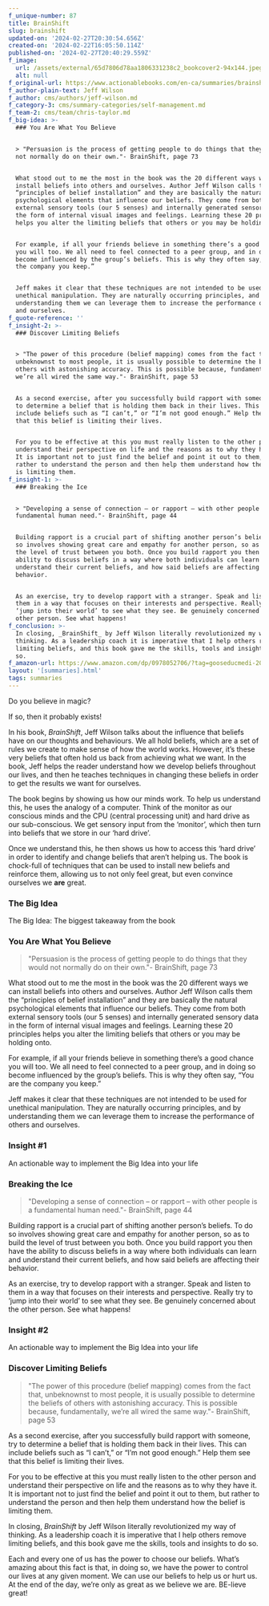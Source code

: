 ```yaml
---
f_unique-number: 87
title: BrainShift
slug: brainshift
updated-on: '2024-02-27T20:30:54.656Z'
created-on: '2024-02-22T16:05:50.114Z'
published-on: '2024-02-27T20:40:29.559Z'
f_image:
  url: /assets/external/65d7806d78aa1806331238c2_bookcover2-94x144.jpeg
  alt: null
f_original-url: https://www.actionablebooks.com/en-ca/summaries/brainshift/
f_author-plain-text: Jeff Wilson
f_author: cms/authors/jeff-wilson.md
f_category-3: cms/summary-categories/self-management.md
f_team-2: cms/team/chris-taylor.md
f_big-idea: >-
  ### You Are What You Believe


  > "Persuasion is the process of getting people to do things that they would
  not normally do on their own."- BrainShift, page 73


  What stood out to me the most in the book was the 20 different ways we can
  install beliefs into others and ourselves. Author Jeff Wilson calls them the
  “principles of belief installation” and they are basically the natural
  psychological elements that influence our beliefs. They come from both
  external sensory tools (our 5 senses) and internally generated sensory data in
  the form of internal visual images and feelings. Learning these 20 principles
  helps you alter the limiting beliefs that others or you may be holding onto.


  For example, if all your friends believe in something there’s a good chance
  you will too. We all need to feel connected to a peer group, and in doing so
  become influenced by the group’s beliefs. This is why they often say, “You are
  the company you keep.”


  Jeff makes it clear that these techniques are not intended to be used for
  unethical manipulation. They are naturally occurring principles, and by
  understanding them we can leverage them to increase the performance of others
  and ourselves.
f_quote-reference: ''
f_insight-2: >-
  ### Discover Limiting Beliefs


  > "The power of this procedure (belief mapping) comes from the fact that,
  unbeknownst to most people, it is usually possible to determine the beliefs of
  others with astonishing accuracy. This is possible because, fundamentally,
  we’re all wired the same way."- BrainShift, page 53


  As a second exercise, after you successfully build rapport with someone, try
  to determine a belief that is holding them back in their lives. This can
  include beliefs such as “I can’t,” or “I’m not good enough.” Help them see
  that this belief is limiting their lives.


  For you to be effective at this you must really listen to the other person and
  understand their perspective on life and the reasons as to why they have it.
  It is important not to just find the belief and point it out to them, but
  rather to understand the person and then help them understand how the belief
  is limiting them.
f_insight-1: >-
  ### Breaking the Ice


  > "Developing a sense of connection – or rapport – with other people is a
  fundamental human need."- BrainShift, page 44


  Building rapport is a crucial part of shifting another person’s beliefs. To do
  so involves showing great care and empathy for another person, so as to build
  the level of trust between you both. Once you build rapport you then have the
  ability to discuss beliefs in a way where both individuals can learn and
  understand their current beliefs, and how said beliefs are affecting their
  behavior.


  As an exercise, try to develop rapport with a stranger. Speak and listen to
  them in a way that focuses on their interests and perspective. Really try to
  ‘jump into their world’ to see what they see. Be genuinely concerned about the
  other person. See what happens!
f_conclusion: >-
  In closing, _BrainShift_ by Jeff Wilson literally revolutionized my way of
  thinking. As a leadership coach it is imperative that I help others remove
  limiting beliefs, and this book gave me the skills, tools and insights to do
  so.
f_amazon-url: https://www.amazon.com/dp/0978052706/?tag=gooseducmedi-20
layout: '[summaries].html'
tags: summaries
---
```


Do you believe in magic?

If so, then it probably exists!

In his book, _BrainShift_, Jeff Wilson talks about the influence that beliefs have on our thoughts and behaviours. We all hold beliefs, which are a set of rules we create to make sense of how the world works. However, it’s these very beliefs that often hold us back from achieving what we want. In the book, Jeff helps the reader understand how we develop beliefs throughout our lives, and then he teaches techniques in changing these beliefs in order to get the results we want for ourselves.

The book begins by showing us how our minds work. To help us understand this, he uses the analogy of a computer. Think of the monitor as our conscious minds and the CPU (central processing unit) and hard drive as our sub-conscious. We get sensory input from the ‘monitor’, which then turn into beliefs that we store in our ‘hard drive’.

Once we understand this, he then shows us how to access this ‘hard drive’ in order to identify and change beliefs that aren’t helping us. The book is chock-full of techniques that can be used to install new beliefs and reinforce them, allowing us to not only feel great, but even convince ourselves we **are** great.

### The Big Idea

The Big Idea: The biggest takeaway from the book

### You Are What You Believe

> "Persuasion is the process of getting people to do things that they would not normally do on their own."- BrainShift, page 73

What stood out to me the most in the book was the 20 different ways we can install beliefs into others and ourselves. Author Jeff Wilson calls them the “principles of belief installation” and they are basically the natural psychological elements that influence our beliefs. They come from both external sensory tools (our 5 senses) and internally generated sensory data in the form of internal visual images and feelings. Learning these 20 principles helps you alter the limiting beliefs that others or you may be holding onto.

For example, if all your friends believe in something there’s a good chance you will too. We all need to feel connected to a peer group, and in doing so become influenced by the group’s beliefs. This is why they often say, “You are the company you keep.”

Jeff makes it clear that these techniques are not intended to be used for unethical manipulation. They are naturally occurring principles, and by understanding them we can leverage them to increase the performance of others and ourselves.

### Insight #1

An actionable way to implement the Big Idea into your life

### Breaking the Ice

> "Developing a sense of connection – or rapport – with other people is a fundamental human need."- BrainShift, page 44

Building rapport is a crucial part of shifting another person’s beliefs. To do so involves showing great care and empathy for another person, so as to build the level of trust between you both. Once you build rapport you then have the ability to discuss beliefs in a way where both individuals can learn and understand their current beliefs, and how said beliefs are affecting their behavior.

As an exercise, try to develop rapport with a stranger. Speak and listen to them in a way that focuses on their interests and perspective. Really try to ‘jump into their world’ to see what they see. Be genuinely concerned about the other person. See what happens!

### Insight #2

An actionable way to implement the Big Idea into your life

### Discover Limiting Beliefs

> "The power of this procedure (belief mapping) comes from the fact that, unbeknownst to most people, it is usually possible to determine the beliefs of others with astonishing accuracy. This is possible because, fundamentally, we’re all wired the same way."- BrainShift, page 53

As a second exercise, after you successfully build rapport with someone, try to determine a belief that is holding them back in their lives. This can include beliefs such as “I can’t,” or “I’m not good enough.” Help them see that this belief is limiting their lives.

For you to be effective at this you must really listen to the other person and understand their perspective on life and the reasons as to why they have it. It is important not to just find the belief and point it out to them, but rather to understand the person and then help them understand how the belief is limiting them.

In closing, _BrainShift_ by Jeff Wilson literally revolutionized my way of thinking. As a leadership coach it is imperative that I help others remove limiting beliefs, and this book gave me the skills, tools and insights to do so.

Each and every one of us has the power to choose our beliefs. What’s amazing about this fact is that, in doing so, we have the power to control our lives at any given moment. We can use our beliefs to help us or hurt us. At the end of the day, we’re only as great as we believe we are. BE-lieve great!
